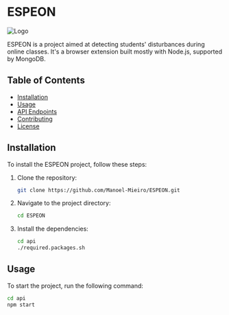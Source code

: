 # ESPEON

![Logo](https://github.com/user-attachments/assets/d86acded-a26a-4dd2-a70e-1b09ac26ec8b)

ESPEON is a project aimed at detecting students' disturbances during online classes. It's a browser extension built mostly with Node.js, supported by MongoDB.
## Table of Contents
- [Installation](#installation)
- [Usage](#usage)
- [API Endpoints](#api-endpoints)
- [Contributing](#contributing)
- [License](#license)

## Installation

To install the ESPEON project, follow these steps:

1. Clone the repository:
    ```bash
    git clone https://github.com/Manoel-Mieiro/ESPEON.git
    ```
2. Navigate to the project directory:
    ```bash
    cd ESPEON
    ```
3. Install the dependencies:
    ```bash
    cd api
    ./required.packages.sh
    
    ```

## Usage

To start the project, run the following command:

```bash
cd api
npm start
